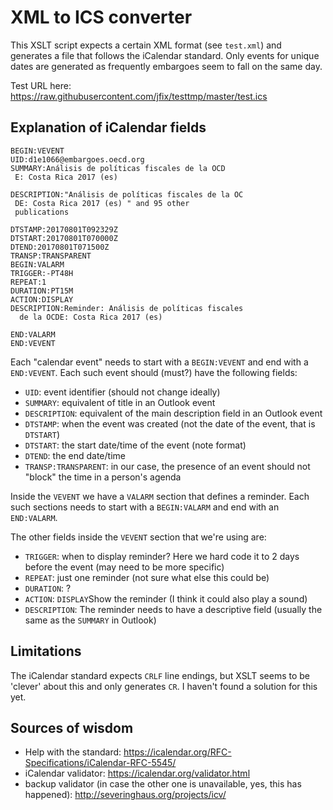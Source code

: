 # XML to ICS converter

This XSLT script expects a certain XML format (see `test.xml`) and generates a file that follows the iCalendar standard. Only events for unique dates are generated as frequently embargoes seem to fall on the same day.

Test URL here: https://raw.githubusercontent.com/jfix/testtmp/master/test.ics

## Explanation of iCalendar fields

```
BEGIN:VEVENT
UID:d1e1066@embargoes.oecd.org
SUMMARY:Análisis de políticas fiscales de la OCD
 E: Costa Rica 2017 (es)

DESCRIPTION:"Análisis de políticas fiscales de la OC
 DE: Costa Rica 2017 (es) " and 95 other
 publications

DTSTAMP:20170801T092329Z
DTSTART:20170801T070000Z
DTEND:20170801T071500Z
TRANSP:TRANSPARENT
BEGIN:VALARM
TRIGGER:-PT48H
REPEAT:1
DURATION:PT15M
ACTION:DISPLAY
DESCRIPTION:Reminder: Análisis de políticas fiscales
  de la OCDE: Costa Rica 2017 (es)

END:VALARM
END:VEVENT
```

Each "calendar event" needs to start with a `BEGIN:VEVENT` and end with a `END:VEVENT`.
Each such event should (must?) have the following fields:
* `UID`: event identifier (should not change ideally)
* `SUMMARY`: equivalent of title in an Outlook event
* `DESCRIPTION`: equivalent of the main description field in an Outlook event
* `DTSTAMP`: when the event was created (not the date of the event, that is `DTSTART`)
* `DTSTART`: the start date/time of the event (note format)
* `DTEND`: the end date/time
* `TRANSP:TRANSPARENT`: in our case, the presence of an event should not "block" the time in a person's agenda

Inside the `VEVENT` we have a `VALARM` section that defines a reminder. Each such sections needs to start with a `BEGIN:VALARM` and end with an `END:VALARM`.

The other fields inside the `VEVENT` section that we're using are:
* `TRIGGER`: when to display reminder? Here we hard code it to 2 days before the event (may need to be more specific)
* `REPEAT`: just one reminder (not sure what else this could be)
* `DURATION`: ?
* `ACTION`: `DISPLAY`Show the reminder (I think it could also play a sound)
* `DESCRIPTION`: The reminder needs to have a descriptive field (usually the same as the `SUMMARY` in Outlook)

## Limitations

The iCalendar standard expects `CRLF` line endings, but XSLT seems to be 'clever' about this and only generates `CR`. I haven't found a solution for this yet.

## Sources of wisdom

* Help with the standard: https://icalendar.org/RFC-Specifications/iCalendar-RFC-5545/
* iCalendar validator: https://icalendar.org/validator.html
* backup validator (in case the other one is unavailable, yes, this has happened): http://severinghaus.org/projects/icv/
